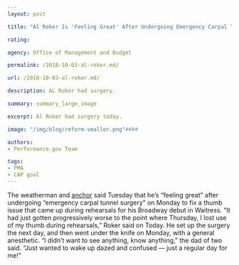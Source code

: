 ```yaml
---
layout: post

title: "Al Roker Is 'Feeling Great' After Undergoing Emergency Carpal Tunnel Surgery"

rating: 

agency: Office of Management and Budget

permalink: /2018-10-03-al-roker.md/

url: /2018-10-03-al-roker.md/

description: AL Roker had surgery. 

summary: summary_large_image

excerpt: Al Roker had surgery today. 

image: "/img/blog/reform-smaller.png"####

authors:
- Performance.gov Team

tags:
- PMA
- CAP goal
---
```


The weatherman and [anchor](https://twitter.com/PerformanceGov?lang=en) said Tuesday that he’s “feeling great” after undergoing “emergency carpal tunnel surgery” on Monday to fix a thumb issue that came up during rehearsals for his Broadway debut in Waitress.
“It had just gotten progressively worse to the point where Thursday, I lost use of my thumb during rehearsals,” Roker said on Today.
He set up the surgery the next day, and then went under the knife on Monday, with a general anesthetic.
“I didn’t want to see anything, know anything,” the dad of two said. “Just wanted to wake up dazed and confused — just a regular day for me!”
